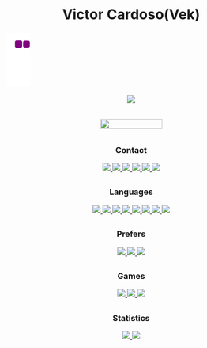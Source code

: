 <div align="center">
    <h1>Victor Cardoso(Vek)</h1>
</div>

![snake-gif](https://github.com/vek03/vek03/blob/output/github-contribution-grid-snake.gif)

<div align="center">
    <img src="https://readme-typing-svg.herokuapp.com/?lines=Victor%20Cardoso;Vek;Back-End%20Developer;18%20Years%20Old;Studying%20System%20Development&font=MonaSans&center=true&width=750&height=120&color=FFD700&vCenter=true&size=45%22">
</div>

##

<div align="center">
    <img style="height: 50%; width: 50%;" src="https://giffiles.alphacoders.com/215/215837.gif">
</div>

##

<div align="center" style="text-align:center;">
    <h3>Contact</h3>
    <a href="https://www.instagram.com/03__vek/" alt="Instagram">
          <img src="https://img.shields.io/badge/-Instagram-DF0174?style=for-the-badge&labelColor=DF0174&logo=instagram&logoColor=white&link=https://www.instagram.com/03__vek">
    </a>

<a href="https://www.linkedin.com/in/victorncardoso" alt="Linkedin">
      <img src="https://img.shields.io/badge/LinkedIn-0077B5?style=for-the-badge&logo=linkedin&logoColor=white&link=https://www.linkedin.com/in/victornovaescardoso">
    </a>
    
<a href="https://www.facebook.com/profile.php?id=100008035930779" alt="Facebook" target="_blank">
      <img src="https://img.shields.io/badge/Facebook-1877F2?style=for-the-badge&logo=facebook&logoColor=white&link=https://www.facebook.com/profile.php?id=100008035930779">
    </a>
    
<a href="https://twitter.com/03__vek" alt="Twitter" target="_blank">
      <img src="https://img.shields.io/badge/Twitter-1DA1F2?style=for-the-badge&logo=twitter&logoColor=white&link=https://twitter.com/03__vek">
    </a>
    
<a href="#@Vek_bonilha03" alt="Telegram" target="_blank">
      <img src="https://img.shields.io/badge/Telegram-2CA5E0?style=for-the-badge&logo=telegram&logoColor=white">
    </a>
    
<a href="https://github.com/vek03/" alt="Github" target="_blank">
      <img src="https://img.shields.io/badge/GitHub-100000?style=for-the-badge&logo=github&logoColor=white&link=https://github.com/vek03/">
    </a>
</div>

##

<div align="center" style="text-align:center;">
    <h3>Languages</h3>

<a href="#java" alt="Java" target="_blank">
  <img src="https://img.shields.io/badge/Java-ED8B00?style=for-the-badge&logo=java&logoColor=white">
</a>

<a href="#python" alt="Python" target="_blank">
  <img src="https://img.shields.io/badge/Python-14354C?style=for-the-badge&logo=python&logoColor=white">
</a>

<a href="#html" alt="HTML" target="_blank">
  <img src="https://img.shields.io/badge/HTML5-E34F26?style=for-the-badge&logo=html5&logoColor=white">
</a>

<a href="#css" alt="CSS" target="_blank">
  <img src="https://img.shields.io/badge/CSS3-1572B6?style=for-the-badge&logo=css3&logoColor=white">
</a>

<a href="#c++" alt="C++" target="_blank">
  <img src="https://img.shields.io/badge/C%2B%2B-00599C?style=for-the-badge&logo=c%2B%2B&logoColor=white">
</a>

<a href="#php" alt="PHP" target="_blank">
  <img src="https://img.shields.io/badge/PHP-777BB4?style=for-the-badge&logo=php&logoColor=white">
</a>

<a href="#kotlin" alt="Kotlin" target="_blank">
  <img src="https://img.shields.io/badge/Kotlin-0095D5?&style=for-the-badge&logo=kotlin&logoColor=white">
</a>

<a href="#bootstrap" alt="Bootstrap" target="_blank">
  <img src="https://img.shields.io/badge/Bootstrap-563D7C?style=for-the-badge&logo=bootstrap&logoColor=white">
</a>
</div>

##

<div align="center" style="text-align:center;">
    <h3>Prefers</h3>

<a href="#windows" alt="Windows" target="_blank">
  <img src="https://img.shields.io/badge/Windows-017AD7?style=for-the-badge&logo=windows&logoColor=white">
</a>

<a href="#apache" alt="Apache" target="_blank">
  <img src="https://img.shields.io/badge/Apache-CA2136?style=for-the-badge&logo=apache&logoColor=white">
</a>

<a href="#microsoftoffice" alt="Microsoft Office" target="_blank">
  <img src="https://img.shields.io/badge/Microsoft_Office-D83B01?style=for-the-badge&logo=microsoft-office&logoColor=white">
</a>
</div>

##

<div align="center" style="text-align:center;">
    <h3>Games</h3>

<a href="#playstation" alt="Playstation" target="_blank">
  <img src="https://img.shields.io/badge/PlayStation-003791?style=for-the-badge&logo=playstation&logoColor=white">
</a>

<a href="#xbox" alt="Xbox" target="_blank">
  <img src="https://img.shields.io/badge/Xbox-107C10?style=for-the-badge&logo=xbox&logoColor=white">
</a>

<a href="#steam" alt="Steam" target="_blank">
  <img src="https://img.shields.io/badge/Steam-000000?style=for-the-badge&logo=steam&logoColor=white">
</a>
</div>

##

<!-- Estatisticas -->
<div align="center">
    <h3>Statistics</h3>
  <a href="#statistics">
    <img height="150em" src="https://github-readme-stats.vercel.app/api?username=vek03&layout=compact&show_icons=true&theme=Gradiente"/>  
    <img height="150em" src="https://github-readme-stats.vercel.app/api/top-langs/?username=vek03&layout=compact"/> 
  </a>
</div>

<!--
- 🔭 I’m currently working on ...
- 🌱 I’m currently learning ...
- 👯 I’m looking to collaborate on ...
- 🤔 I’m looking for help with ...
- 💬 Ask me about ...
- 📫 How to reach me: ...
- 😄 Pronouns: ...
- ⚡ Fun fact: ...
-->
